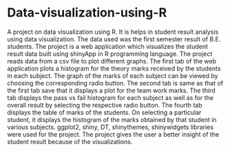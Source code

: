 # Data-visualization-using-R
A project on data visualization using R.
It is helps in student result analysis using data visualization.
The data used was the first semester result of B.E. students.
The project is a web application which visualizes the student result data built using shinyApp in R programming language.
The project reads data from a csv file to plot different graphs.
The first tab of the web application plots a histogram for the theory marks received by the students in each subject. The graph of the marks of each subject can be viewed by choosing the corresponding radio button.
The second tab is same as that of the first tab save that it displays a plot for the team work marks.
The third tab displays the pass vs fail histogram for each subject as well as for the overall result by selecting the respective radio button.
The fourth tab displays the table of marks of the students. On selecting a particular student, it displays the histogram of the marks obtained by that student in various subjects.
ggplot2, shiny, DT, shinythemes, shinywidgets libraries were used for the project.
The project gives the user a better insight of the student result because of the visualizations.
